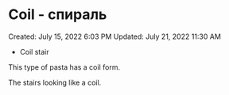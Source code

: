 # Coil - спираль

Created: July 15, 2022 6:03 PM
Updated: July 21, 2022 11:30 AM

- Coil stair

This type of pasta has a coil form.

The stairs looking like a coil.